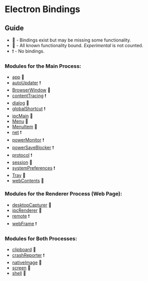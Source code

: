 # Electron Bindings

## Guide

- :running: - Bindings exist but may be missing some functionality.
- :muscle: - All known functionality bound.  _Experimental_ is not counted.
- :exclamation: - No bindings.

### Modules for the Main Process:

* [app](api/app.md) :running:
* [autoUpdater](api/auto-updater.md) :exclamation:
* [BrowserWindow](api/browser-window.md) :muscle:
* [contentTracing](api/content-tracing.md) :exclamation:
* [dialog](api/dialog.md) :running:
* [globalShortcut](api/global-shortcut.md) :exclamation:
* [ipcMain](api/ipc-main.md) :muscle:
* [Menu](api/menu.md) :muscle:
* [MenuItem](api/menu-item.md) :running:
* [net](api/net.md) :exclamation:
* [powerMonitor](api/power-monitor.md) :exclamation:
* [powerSaveBlocker](api/power-save-blocker.md) :exclamation:
* [protocol](api/protocol.md) :exclamation:
* [session](api/session.md) :running:
* [systemPreferences](api/system-preferences.md) :exclamation:
* [Tray](api/tray.md) :muscle:
* [webContents](api/web-contents.md) :running:

### Modules for the Renderer Process (Web Page):

* [desktopCapturer](api/desktop-capturer.md)  :muscle:
* [ipcRenderer](api/ipc-renderer.md) :muscle:
* [remote](api/remote.md) :exclamation:
* [webFrame](api/web-frame.md) :exclamation:

### Modules for Both Processes:

* [clipboard](api/clipboard.md) :muscle:
* [crashReporter](api/crash-reporter.md) :exclamation:
* [nativeImage](api/native-image.md) :muscle:
* [screen](api/screen.md) :muscle:
* [shell](api/shell.md) :muscle:
